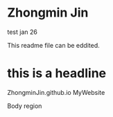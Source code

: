 # Zhongmin Jin

test jan 26

This readme file can be eddited. 

<h1>this is a headline </h1>

ZhongminJin.github.io
MyWebsite

Body region

